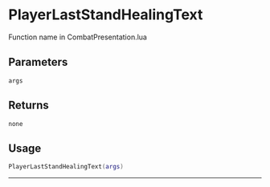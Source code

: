 # PlayerLastStandHealingText
Function name in CombatPresentation.lua
## Parameters
`args`
## Returns
`none`
## Usage
```lua
PlayerLastStandHealingText(args)
```
---
